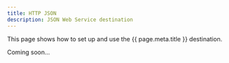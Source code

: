 ```yaml
---
title: HTTP JSON
description: JSON Web Service destination
---
```


This page shows how to set up and use the {{ page.meta.title }} destination. 
 
Coming soon...